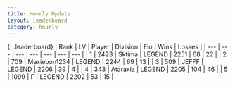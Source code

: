 ```yaml
---
title: Hourly Update
layout: leaderboard
category: hourly
---
```


{: .leaderboard}
| Rank | LV | Player | Division | Elo | Wins | Losses |
| --- | --- | --- | --- | --- | --- | --- |
| <span data-change="1">1</span> | 2423 | <span title="ID: 353063">Sktima</span> | LEGEND | <span data-change="18">2251</span> | <span data-change="4">68</span> | <span data-change="0">22</span> |
| <span data-change="-1">2</span> | 709 | <span title="ID: 410122">Maxiebon1234</span> | LEGEND | <span data-change="0">2244</span> | <span data-change="0">69</span> | <span data-change="0">13</span> |
| <span data-change="0">3</span> | 509 | <span title="ID: 488585">JEFFF</span> | LEGEND | <span data-change="0">2206</span> | <span data-change="0">39</span> | <span data-change="0">4</span> |
| <span data-change="0">4</span> | 343 | <span title="ID: 745153">Ataraxia</span> | LEGEND | <span data-change="0">2205</span> | <span data-change="0">104</span> | <span data-change="0">46</span> |
| <span data-change="0">5</span> | 1099 | <span title="ID: 512212">Г</span> | LEGEND | <span data-change="0">2202</span> | <span data-change="0">53</span> | <span data-change="0">15</span> |